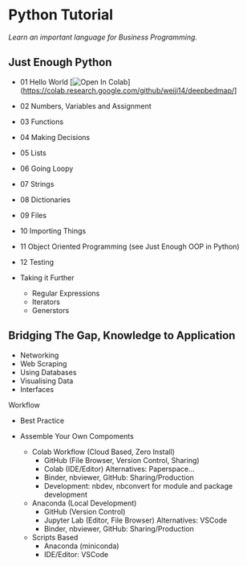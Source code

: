 # Python Tutorial

*Learn an important language for Business Programming.*

## Just Enough Python
* 01 Hello World [![Open In Colab](https://colab.research.google.com/assets/colab-badge.svg)](https://colab.research.google.com/github/weiji14/deepbedmap/]
* 02 Numbers, Variables and Assignment
* 03 Functions
* 04 Making Decisions
* 05 Lists
* 06 Going Loopy
* 07 Strings
* 08 Dictionaries
* 09 Files
* 10 Importing Things
* 11 Object Oriented Programming (see Just Enough OOP in Python)
* 12 Testing

* Taking it Further
   * Regular Expressions
   * Iterators
   * Generstors

## Bridging The Gap, Knowledge to Application
* Networking
* Web Scraping
* Using Databases
* Visualising Data
* Interfaces


Workflow
* Best Practice

* Assemble Your Own Compoments
    * Colab Workflow (Cloud Based, Zero Install)
      * GitHub (File Browser, Version Control, Sharing)
      * Colab (IDE/Editor) Alternatives: Paperspace...
      * Binder, nbviewer, GitHub: Sharing/Production
      * Development: nbdev, nbconvert for module and package development
    * Anaconda (Local Development)
      * GitHub (Version Control)
      * Jupyter Lab (Editor, File Browser) Alternatives: VSCode
      * Binder, nbviewer, GitHub: Sharing/Production
    * Scripts Based
      * Anaconda (miniconda)
      * IDE/Editor: VSCode


